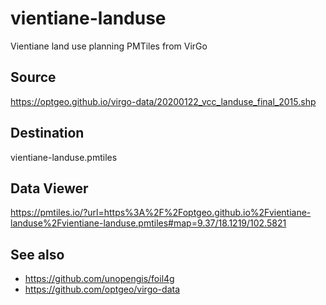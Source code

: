 # vientiane-landuse
Vientiane land use planning PMTiles from VirGo

## Source
https://optgeo.github.io/virgo-data/20200122_vcc_landuse_final_2015.shp

## Destination
vientiane-landuse.pmtiles

## Data Viewer
https://pmtiles.io/?url=https%3A%2F%2Foptgeo.github.io%2Fvientiane-landuse%2Fvientiane-landuse.pmtiles#map=9.37/18.1219/102.5821

## See also
- https://github.com/unopengis/foil4g
- https://github.com/optgeo/virgo-data
